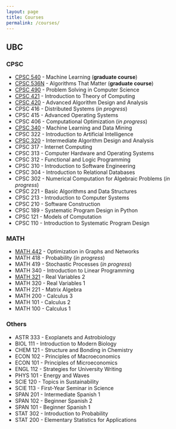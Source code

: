 ```yaml
---
layout: page
title: Courses
permalink: /courses/
---
```


## UBC

### CPSC

* [CPSC 540](https://www.cs.ubc.ca/~schmidtm/Courses/540-W17/) - Machine
  Learning (**graduate course**)
* [CPSC 536N](https://www.cs.ubc.ca/~nickhar/W17/) - Algorithms That Matter (**graduate
  course**)
* [CPSC 490](https://www.ugrad.cs.ubc.ca/~cs490/2015W2/) - Problem Solving in Computer
  Science
* [CPSC 421](https://www.cs.ubc.ca/~nickhar/F16/) - Introduction to Theory of Computing
* [CPSC 420](https://www.ugrad.cs.ubc.ca/~cs420/2015W2/) - Advanced Algorithm
  Design and Analysis
* CPSC 416 - Distributed Systems (*in progress*)
* CPSC 415 - Advanced Operating Systems
* CPSC 406 - Computational Optimization (*in progress*)
* [CPSC 340](https://www.cs.ubc.ca/~schmidtm/Courses/340-F16/) - Machine
  Learning and Data Mining
* CPSC 322 - Introduction to Artificial Intelligence
* [CPSC 320](https://www.cs.ubc.ca/~nickhar/S15/) - Intermediate Algorithm Design and
  Analysis
* CPSC 317 - Internet Computing
* CPSC 313 - Computer Hardware and Operating Systems
* CPSC 312 - Functional and Logic Programming
* CPSC 310 - Introduction to Software Engineering
* CPSC 304 - Introduction to Relational Databases
* CPSC 302 - Numerical Computation for Algebraic Problems (*in progress*)
* CPSC 221 - Basic Algorithms and Data Structures
* CPSC 213 - Introduction to Computer Systems
* CPSC 210 - Software Construction
* CPSC 189 - Systematic Program Design in Python
* CPSC 121 - Models of Computation
* CPSC 110 - Introduction to Systematic Program Design

### MATH

* [MATH 442](www.math.ubc.ca/~steph/442/442.html) - Optimization in Graphs and
  Networks
* MATH 418 - Probability (*in progress*)
* MATH 419 - Stochastic Processes (*in progress*)
* MATH 340 - Introduction to Linear Programming
* [MATH 321](www.math.ubc.ca/~feldman/m321/) - Real Variables 2
* MATH 320 - Real Variables 1
* MATH 221 - Matrix Algebra
* MATH 200 - Calculus 3
* MATH 101 - Calculus 2
* MATH 100 - Calculus 1

### Others

* ASTR 333 - Exoplanets and Astrobiology
* BIOL 111 - Introduction to Modern Biology
* CHEM 121 - Structure and Bonding in Chemistry
* ECON 102 - Principles of Macroeconomics
* ECON 101 - Principles of Microeconomics
* ENGL 112 - Strategies for University Writing
* PHYS 101 - Energy and Waves
* SCIE 120 - Topics in Sustainability
* SCIE 113 - First-Year Seminar in Science
* SPAN 201 - Intermediate Spanish 1
* SPAN 102 - Beginner Spanish 2
* SPAN 101 - Beginner Spanish 1
* STAT 302 - Introduction to Probability
* STAT 200 - Elementary Statistics for Applications
